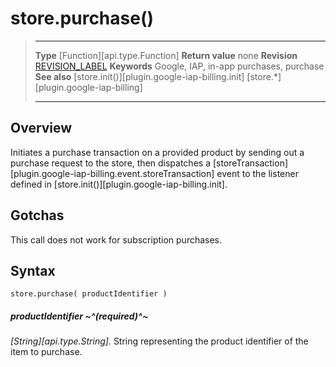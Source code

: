 
# store.purchase()

> --------------------- ------------------------------------------------------------------------------------------
> __Type__              [Function][api.type.Function]
> __Return value__      none
> __Revision__          [REVISION_LABEL](REVISION_URL)
> __Keywords__          Google, IAP, in-app purchases, purchase
> __See also__          [store.init()][plugin.google-iap-billing.init]
>						[store.*][plugin.google-iap-billing]
> --------------------- ------------------------------------------------------------------------------------------


## Overview

Initiates a purchase transaction on a provided product by sending out a purchase request to the store, then dispatches a [storeTransaction][plugin.google-iap-billing.event.storeTransaction] event to the listener defined in [store.init()][plugin.google-iap-billing.init].


## Gotchas

This call does not work for subscription purchases.


## Syntax

	store.purchase( productIdentifier )

##### productIdentifier ~^(required)^~
_[String][api.type.String]._ String representing the product identifier of the item to purchase.

